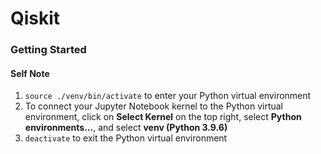 # Qiskit

### Getting Started

#### Self Note

1. `source ./venv/bin/activate` to enter your Python virtual environment
2. To connect your Jupyter Notebook kernel to the Python virtual environment, click on **Select Kernel** on the top right, select **Python environments...**, and select **venv (Python 3.9.6)**
3. `deactivate` to exit the Python virtual environment